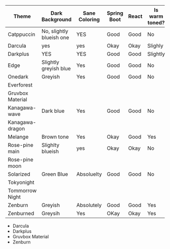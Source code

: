 | Theme            | Dark Background          | Sane Coloring | Spring Boot | React | Is warm toned? |
| ---------------- | ------------------------ | ------------- | ----------- | ----- | -------------- |
| Catppuccin       | No, slightly blueish one | YES           | Good        | Good  | No             |
| Darcula          | yes                      | yes           | Okay        | Okay  | Slighly        |
| Darkplus         | YES                      | YES           | Good        | Good  | Slightly       |
| Edge             | Slightly greyish blue    | Yes           | Good        | Good  | No             |
| Onedark          | Greyish                  | Yes           | Good        | Good  | No             |
| Everforest       |                          |               |             |       |                |
| Gruvbox Material |                          |               |             |       |                |
| Kanagawa-wave    | Dark blue                | Yes           | Good        | Good  | No             |
| Kanagawa-dragon  |                          |               |             |       |                |
| Melange          | Brown tone               | Yes           | Okay        | Good  | Yes            |
| Rose-pine main   | Slighlty blueish         | yes           | Okay        | Okay  | No             |
| Rose-pine moon   |                          |               |             |       |                |
| Solarized        | Green Blue               | Absoluelty    | Good        | Good  | No             |
| Tokyonight       |                          |               |             |       |                |
| Tommorrow Night  |                          |               |             |       |                |
| Zenburn          | Greyish                  | Absolutely    | Good        | Good  | Yes            |
| Zenburned        | Greysih                  | Yes           | OKay        | Okay  | Yes            |

- Darcula
- Darkplus
- Gruvbox Material
- Zenburn